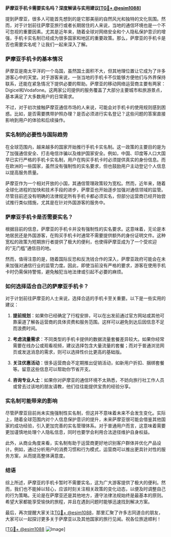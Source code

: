 **萨摩亚手机卡需要实名吗？深度解读与实用建议[[TG💪+ @esim1088](https://t.me/s/esim1088)]**

提到萨摩亚，很多人可能首先想到的是它那美丽的自然风光和独特的文化氛围。然而，对于计划前往萨摩亚旅行或者长期居住的人来说，当地的通信环境也是一个不可忽视的重要因素。尤其是近年来，随着全球对网络安全和个人隐私保护意识的增强，手机卡实名制已经成为很多国家和地区的重要政策。那么，萨摩亚的手机卡是否也需要实名呢？让我们一起来深入了解。

### 萨摩亚手机卡的基本情况

萨摩亚是南太平洋的一个岛国，虽然国土面积不大，但其地理位置让它成为了许多游客心中的天堂。对于游客来说，一张当地的手机卡不仅能够方便他们与外界保持联系，还能在紧急情况下提供必要的帮助。萨摩亚的移动网络运营商主要有两家：Digicel和Vodafone。这两家公司提供的服务覆盖了大部分主要城市和旅游景点，基本满足了大多数用户的日常需求。

不过，对于初次接触萨摩亚通信市场的人来说，可能会对手机卡的使用规则感到困惑。比如，是否需要携带护照办理？是否必须进行实名登记？这些问题的答案直接影响到用户的体验和后续操作。

### 实名制的必要性与国际趋势

在全球范围内，越来越多的国家开始推行手机卡实名制。这一政策的主要目的是为了加强通信安全、打击电信诈骗以及维护国家安全。例如，中国、印度等人口大国早已实行严格的手机卡实名制，用户在购买手机卡时必须提供真实的身份信息。而在欧洲的一些国家，虽然没有强制性的实名要求，但也鼓励用户主动登记个人信息以提高服务质量。

萨摩亚作为一个相对开放的小国，其通信管理政策较为宽松。然而，近年来，随着全球化进程的加快和技术手段的进步，萨摩亚也开始逐步加强对通信领域的监管。尽管目前还没有明确的法律规定所有手机卡都必须实名，但部分运营商已经开始尝试推行类似措施，尤其是在针对外国游客的服务中。

### 萨摩亚手机卡是否需要实名？

根据目前的信息，萨摩亚的手机卡并没有强制性的实名要求。这意味着，无论是本地居民还是外国游客，在购买手机卡时通常不需要提供额外的身份证明文件。这种宽松的政策为短期旅行者提供了极大的便利，也使得萨摩亚成为了一个受欢迎的“无门槛”通信目的地。

然而，值得注意的是，随着国际反恐和反洗钱合作的深入，萨摩亚政府可能会在未来加强对通信行业的监管力度。因此，即使当前没有严格的要求，游客在使用手机卡时仍需保持警惕，避免触犯当地法律或引起不必要的麻烦。

### 如何选择适合自己的萨摩亚手机卡？

对于计划前往萨摩亚的人士来说，选择合适的手机卡至关重要。以下是一些实用的建议：

1. **提前规划**：如果你已经确定了行程安排，可以在出发前通过官方网站或其他可靠渠道了解各运营商的具体资费和服务范围。这样可以避免到达后因信息不足而浪费时间。

2. **考虑流量需求**：不同类型的手机卡提供的数据流量套餐差异较大。如果你经常需要在线办公或观看视频，建议选择包含大量流量的套餐；而对于普通浏览网页或发送消息的需求，则可以选择性价比更高的基础版。

3. **关注优惠活动**：很多运营商会不定期推出促销活动，如新用户折扣、捆绑套餐等。留意这些信息可以帮助你节省开支。

4. **咨询专业人士**：如果你对萨摩亚的通信环境不太熟悉，不妨向旅行社工作人员或曾去过该地的朋友请教，他们往往能提供宝贵的经验分享。

### 实名制可能带来的影响

尽管萨摩亚目前尚未实施强制性实名制，但这并不意味着未来不会发生变化。实际上，随着全球范围内对个人信息保护意识的提升，未来萨摩亚很可能会借鉴其他国家的成功经验，引入更加完善的实名管理体系。对于普通用户而言，这意味着需要更加谨慎地处理个人隐私信息，同时也要学会利用合法途径维护自身权益。

此外，从商业角度来看，实名制有助于运营商更好地识别客户群体并优化产品设计。例如，通过分析用户的消费习惯和行为模式，运营商可以推出更具针对性的服务方案，从而提高整体满意度。

### 结语

综上所述，萨摩亚的手机卡暂时不需要实名，这为广大游客提供了极大的便利。然而，我们也不能掉以轻心，应该时刻关注相关政策的变化动态，以便及时调整自己的行为策略。无论是在萨摩亚还是其他地方，遵守法律法规始终是最基本的原则。希望大家都能享受愉快的旅程，并且在遇到问题时能够迅速找到解决方案。

最后，再次提醒大家关注[TG💪+ @esim1088](https://t.me/s/esim1088)，那里汇聚了许多志同道合的朋友，大家可以一起探讨更多关于萨摩亚以及其他国家的旅行见闻。祝各位旅途顺利！

[[TG💪+ @esim1088](https://t.me/s/esim1088) ![Image](https://i.postimg.cc/4NQfJmqS/Snipaste-2025-05-13-00-14-12.png)]